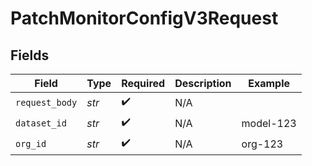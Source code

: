 # PatchMonitorConfigV3Request


## Fields

| Field              | Type               | Required           | Description        | Example            |
| ------------------ | ------------------ | ------------------ | ------------------ | ------------------ |
| `request_body`     | *str*              | :heavy_check_mark: | N/A                |                    |
| `dataset_id`       | *str*              | :heavy_check_mark: | N/A                | model-123          |
| `org_id`           | *str*              | :heavy_check_mark: | N/A                | org-123            |